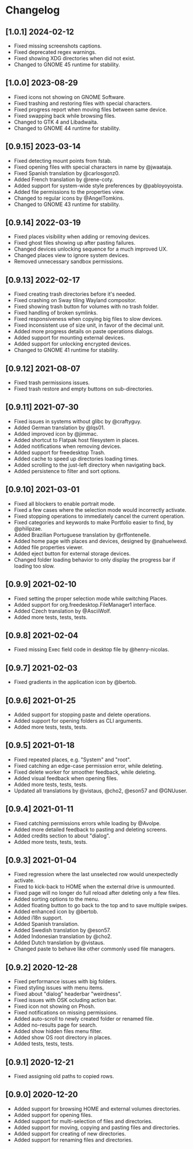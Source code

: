 # Changelog

## [1.0.1] 2024-02-12

- Fixed missing screenshots captions.
- Fixed deprecated regex warnings.
- Fixed showing XDG directories when did not exist.
- Changed to GNOME 45 runtime for stability.

## [1.0.0] 2023-08-29

- Fixed icons not showing on GNOME Software.
- Fixed trashing and restoring files with special characters.
- Fixed progress report when moving files between same device.
- Fixed swapping back while browsing files.
- Changed to GTK 4 and Libadwaita.
- Changed to GNOME 44 runtime for stability.

## [0.9.15] 2023-03-14

- Fixed detecting mount points from fstab.
- Fixed opening files with special characters in name by @jwaataja.
- Fixed Spanish translation by @carlosgonz0.
- Added French translation by @rene-coty.
- Added support for system-wide style preferences by @pabloyoyoista.
- Added file permissions to the properties view.
- Changed to regular icons by @AngelTomkins.
- Changed to GNOME 43 runtime for stability.

## [0.9.14] 2022-03-19

- Fixed places visibility when adding or removing devices.
- Fixed ghost files showing up after pasting failures.
- Changed devices unlocking sequence for a much improved UX.
- Changed places view to ignore system devices.
- Removed unnecessary sandbox permissions.

## [0.9.13] 2022-02-17

- Fixed creating trash directories before it's needed.
- Fixed crashing on Sway tiling Wayland compositor.
- Fixed showing trash button for volumes with no trash folder.
- Fixed handling of broken symlinks.
- Fixed responsiveness when copying big files to slow devices.
- Fixed inconsistent use of size unit, in favor of the decimal unit.
- Added more progress details on paste operations dialogs.
- Added support for mounting external devices.
- Added support for unlocking encrypted devices.
- Changed to GNOME 41 runtime for stability.

## [0.9.12] 2021-08-07

- Fixed trash permissions issues.
- Fixed trash restore and empty buttons on sub-directories.

## [0.9.11] 2021-07-30

- Fixed issues in systems without glibc by @craftyguy.
- Added German translation by @lqs01.
- Added improved icon by @jimmac.
- Added shortcut to Flatpak host filesystem in places.
- Added notifications when removing devices.
- Added support for freedesktop Trash.
- Added cache to speed up directories loading times.
- Added scrolling to the just-left directory when navigating back.
- Added persistence to filter and sort options.

## [0.9.10] 2021-03-01

- Fixed all blockers to enable portrait mode.
- Fixed a few cases where the selection mode would incorrectly activate.
- Fixed stopping operations to immediately cancel the current operation.
- Fixed categories and keywords to make Portfolio easier to find, by @philipzae.
- Added Brazilian Portuguese translation by @rffontenelle.
- Added home page with places and devices, designed by @nahuelwexd.
- Added file properties viewer.
- Added eject button for external storage devices.
- Changed folder loading behavior to only display the progress bar if loading too slow.

## [0.9.9] 2021-02-10

- Fixed setting the proper selection mode while switching Places.
- Added support for org.freedesktop.FileManager1 interface.
- Added Czech translation by @AsciiWolf.
- Added more tests, tests, tests.

## [0.9.8] 2021-02-04

- Fixed missing Exec field code in desktop file by @henry-nicolas.

## [0.9.7] 2021-02-03

- Fixed gradients in the application icon by @bertob.

## [0.9.6] 2021-01-25

- Added support for stopping paste and delete operations.
- Added support for opening folders as CLI arguments.
- Added more tests, tests, tests.

## [0.9.5] 2021-01-18

- Fixed repeated places, e.g. "System" and "root".
- Fixed catching an edge-case permission error, while deleting.
- Fixed delete worker for smoother feedback, while deleting.
- Added visual feedback when opening files.
- Added more tests, tests, tests.
- Updated all translations by @vistaus, @cho2, @eson57 and @GNUuser.

## [0.9.4] 2021-01-11

- Fixed catching permissions errors while loading by @Avolpe.
- Added more detailed feedback to pasting and deleting screens.
- Added credits section to about "dialog".
- Added more tests, tests, tests.

## [0.9.3] 2021-01-04

- Fixed regression where the last unselected row would unexpectedly activate.
- Fixed to kick-back to HOME when the external drive is unmounted.
- Fixed page will no longer do full reload after deleting only a few files.
- Added sorting options to the menu.
- Added floating button to go back to the top and to save multiple swipes.
- Added enhanced icon by @bertob.
- Added i18n support.
- Added Spanish translation.
- Added Swedish translation by @eson57.
- Added Indonesian translation by @cho2.
- Added Dutch translation by @vistaus.
- Changed paste to behave like other commonly used file managers.

## [0.9.2] 2020-12-28

- Fixed performance issues with big folders.
- Fixed styling issues with menu items.
- Fixed about "dialog" headerbar "weirdness".
- Fixed issues with OSK ocluding action bar.
- Fixed icon not showing on Phosh.
- Fixed notifications on missing permissions.
- Added auto-scroll to newly created folder or renamed file.
- Added no-results page for search.
- Added show hidden files menu filter.
- Added show OS root directory in places.
- Added tests, tests, tests.

## [0.9.1] 2020-12-21

- Fixed assigning old paths to copied rows.

## [0.9.0] 2020-12-20

- Added support for browsing HOME and external volumes directories.
- Added support for opening files.
- Added support for multi-selection of files and directories.
- Added support for moving, copying and pasting files and directories.
- Added support for creating of new directories.
- Added support for renaming files and directories.
